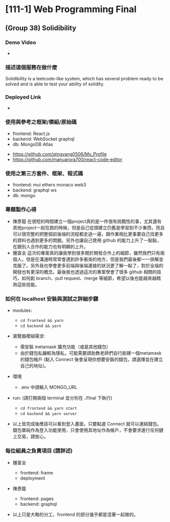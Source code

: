 #  [111-1] Web Programming Final
## (Group 38) Solidibility

### Demo Video
* 

### 描述這個服務在做什麼
Solidibility is a leetcode-like system, which has several problem ready to be solved and is able to test your ability of solidity.

### Deployed Link
* 

### 使用與參考之框架/模組/原始碼
- frontend: React.js
- backend: WebSocket graphql
- db: MongoDB Atlas
* https://github.com/qingyang0506/My_Profile
* https://github.com/manuarora700/react-code-editor

### 使用之第三方套件、框架、程式碼
- frontend: mui ethers monaco web3
- backend: graphql ws 
- db: mongo

### 專題製作心得
* 陳彥龍
  在很短的時間建立一個project真的是一件很有挑戰性的事，尤其還有其他project一起在跑的時候，但是自己從頭建立仍舊是學習到不少東西，而且可以很完整的把整個前後端的流程都走過一遍，跟作業相比更事要自己找更多的資料也遇到更多的問題。另外也讓自己使用 github 的能力上升了一點點，在跟別人合作的能力也有明顯的上升。
* 鍾富全
  這次的專案真的讓我學到很多關於開發合作上的細節，雖然我們只有兩個人，但是在溝通時常常會遇到許多衝突的地方，但是我們最後都一一排解並克服了。另外我也學會更多前端與後端連接的狀況更了解一點了，對於全端的開發也有更深的概念。最後我也透過這次的專案學會了很多 github 相關的技巧，如何創 branch、pull request、merge 等細節，希望以後也能越來越精熟這些技能。
  
<!-- 以上為須發布在fb的內容 -->

### 如何在 localhost 安裝與測試之詳細步驟
* modules:
  * `cd frontend && yarn` 
  * `cd backend && yarn`

* 瀏覽器模組需求:
  * 需安裝 metamask 擴充功能（或是其他錢包）
  * 由於錢包私鑰較為隱私，可能需要請助教老師們自行創建一個metamask的錢包帳戶 (點入 Connect 後會呈現你想要安裝的錢包，請選擇並在建立自己的地址)。
* 環境
  * .env 中請輸入 MONGO_URL
* run: (請打開兩個 terminal 並分別在 ./final 下執行)
  * `cd frontend && yarn start`
  * `cd backend && yarn server`
* 以上皆完成後應該可以看到登入畫面，只要點選 Connect 就可以連結錢包。錢包單純作為登入功能使用，只會使用其地址作為帳戶，不會要求進行任何鏈上交易，請放心。


### 每位組員之負責項目 (請詳述)
* 鍾富全
  * frontend: frame
  * deployment
* 陳彥龍
  * frontend: pages
  * backend: graphql
  
* 以上只是大略的分工，frontend 的部分幾乎都是混著一起做的。